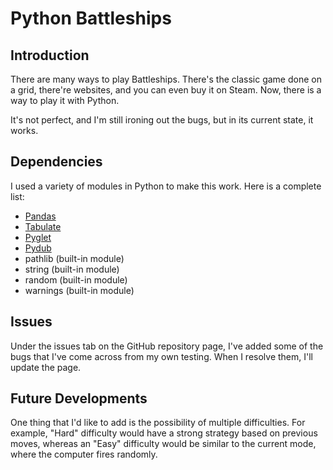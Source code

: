 # Python Battleships

## Introduction

There are many ways to play Battleships. There's the classic game done on a grid, there're websites, and you can even buy it on Steam. Now, there is a way to play it with Python.

It's not perfect, and I'm still ironing out the bugs, but in its current state, it works.


## Dependencies

I used a variety of modules in Python to make this work. Here is a complete list:

- [Pandas](https://pandas.pydata.org/)
- [Tabulate](https://pypi.org/project/tabulate/)
- [Pyglet](https://pypi.org/project/pyglet/)
- [Pydub](https://pypi.org/project/pydub/)
- pathlib (built-in module)
- string (built-in module)
- random (built-in module)
- warnings (built-in module)

## Issues

Under the issues tab on the GitHub repository page, I've added some of the bugs that I've come across from my own testing. When I resolve them, I'll update the page.

## Future Developments

One thing that I'd like to add is the possibility of multiple difficulties. For example, "Hard" difficulty would have a strong strategy based on previous moves, whereas an "Easy" difficulty would be similar to the current mode, where the computer fires randomly.
